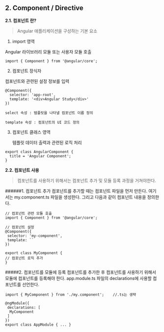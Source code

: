 ## 2. Component / Directive
**2.1. 컴포넌트 란?**

>Angular 애플리케이션을 구성하는 기본 요소

1. import 영역

 Angular 라이브러리 모듈 또는 사용자 모듈 호출

```
import { Component } from '@angular/core';
```

2. 컴포넌트 장식자

 컴포넌트와 관련된 설정 정보를 입력

```
@Component({
  selector: 'app-root',
  template: '<div>Angular Study</div>'
})
```
``
select 속성 : 템플릿을 나타낼 컴포넌트 이름 정의
``

``
template 속성 : 컴포넌트의 UI 코드 정의
``

3. 컴포넌트 클래스 영역

	템플릿 데이터 출력과 관련된 로직 처리

```
export class AngularComponent {
  title = 'Angular Component';
}
```

**2.2. 컴포넌트 사용**
> 컴포넌트를 사용하기 위해서는 컴포넌트 추가 및 모듈 등록 과정을 거쳐야한다.

 ######1. 컴포넌트 추가
 컴포넌트를 추가할 때는 컴포넌트 파일을 먼저 만든다.
 여기서는 my.component.ts 파일을 생성한다.
 그리고 다음과 같이 컴포넌트 내용을 정의한다.
 ```
 // 컴포넌트 관련 모듈 호출
 import { Component } from '@angular/core';
 
 // 컴포넌트 설정
 @Component({
  selector: 'my-component',
  template: ``
 })
 
 export class MyComponent {
 // 컴포넌트 로직 추가
 }
 ```
 
 #####2. 컴포넌트를 모듈에 등록
 컴포넌트를 추가한 후 컴포넌트를 사용하기 위해서 모듈에 컴포넌트를 등록해야 한다.
 app.module.ts 파일의 declarations에 사용할 컴포넌트를 선언한다.
 ```
 import { MyComponent } from './my.component';    //.ts는 생략
 
 @ngModule({
  declarations: [
   MyComponent
  ]
 })
 export class AppModule { ... }
 ```
